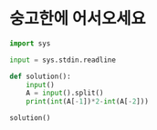 # 숭고한에 어서오세요

```python
import sys

input = sys.stdin.readline

def solution():
    input()
    A = input().split()
    print(int(A[-1])*2-int(A[-2]))

solution()
```

